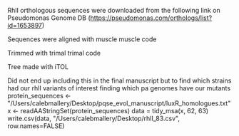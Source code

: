 RhlI orthologous sequences were downloaded from the following link on Pseudomonas Genome DB (https://pseudomonas.com/orthologs/list?id=1653897)

Sequences were aligned with muscle
muscle code

Trimmed with trimal
trimal code

Tree made with iTOL



Did not end up including this in the final manuscript but to find which strains had our rhlI variants of interest
finding which pa genomes have our mutants
protein_sequences <- "/Users/calebmallery/Desktop/pqse_evol_manuscript/luxR_homologues.txt"
x <- readAAStringSet(protein_sequences)
data = tidy_msa(x, 62, 63)
write.csv(data, "/Users/calebmallery/Desktop/rhlI_83.csv", row.names=FALSE)

